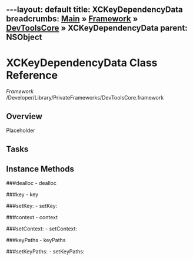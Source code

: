 ---layout: default
title: XCKeyDependencyData
breadcrumbs: <a href="/index.html">Main</a> &raquo; <a href="/Frameworks.html">Framework</a> &raquo; <a href="/Frameworks/DevToolsCore.html">DevToolsCore</a> &raquo; XCKeyDependencyData
parent: NSObject 
---
# XCKeyDependencyData Class Reference

*Framework* /Developer/Library/PrivateFrameworks/DevToolsCore.framework

## Overview

Placeholder

## Tasks

## Instance Methods

<a name="-dealloc"></a>
###dealloc
    - dealloc

<a name="-key"></a>
###key
    - key

<a name="-setKey:"></a>
###setKey:
    - setKey:

<a name="-context"></a>
###context
    - context

<a name="-setContext:"></a>
###setContext:
    - setContext:

<a name="-keyPaths"></a>
###keyPaths
    - keyPaths

<a name="-setKeyPaths:"></a>
###setKeyPaths:
    - setKeyPaths:

